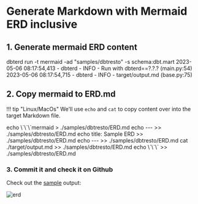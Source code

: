# Generate Markdown with Mermaid ERD inclusive

## 1. Generate mermaid ERD content

<div class="termynal" data-ty-startDelay="600">
    <span data-ty="input" data-ty-prompt="$ ~/repo>">dbterd run -t mermaid -ad "samples/dbtresto" -s schema:dbt.mart</span>
    <span data-ty>2023-05-06 08:17:54,413 - dbterd - INFO - Run with dbterd==?.?.? (main.py:54)</span>
    <span data-ty>2023-05-06 08:17:54,715 - dbterd - INFO - target/output.md (base.py:75)</span>
</div>

## 2. Copy mermaid to ERD.md

!!! tip "Linux/MacOs"
    We'll use `echo` and `cat` to copy content over into the target Markdown file.

<div class="termynal" data-ty-startDelay="600">
    <span data-ty="input" data-ty-prompt="$ ~/repo>">echo \`\`\`mermaid          >  ./samples/dbtresto/ERD.md</span>
    <span data-ty="input" data-ty-prompt="$ ~/repo>">echo ---                    >> ./samples/dbtresto/ERD.md</span>
    <span data-ty="input" data-ty-prompt="$ ~/repo>">echo title: Sample ERD      >> ./samples/dbtresto/ERD.md</span>
    <span data-ty="input" data-ty-prompt="$ ~/repo>">echo ---                    >> ./samples/dbtresto/ERD.md</span>
    <span data-ty="input" data-ty-prompt="$ ~/repo>">cat ./target/output.md      >> ./samples/dbtresto/ERD.md</span>
    <span data-ty="input" data-ty-prompt="$ ~/repo>">echo \`\`\`                 >> ./samples/dbtresto/ERD.md</span>
    <span data-ty data-ty-prompt="$ ~/repo>"></span>
</div>

### 3. Commit it and check it on Github

Check out the [sample](https://github.com/datnguye/dbterd/blob/main/samples/dbtresto/ERD.md) output:

![erd](https://raw.githubusercontent.com/datnguye/dbterd/main/assets/images/sample-mermaid-ERD.png)

